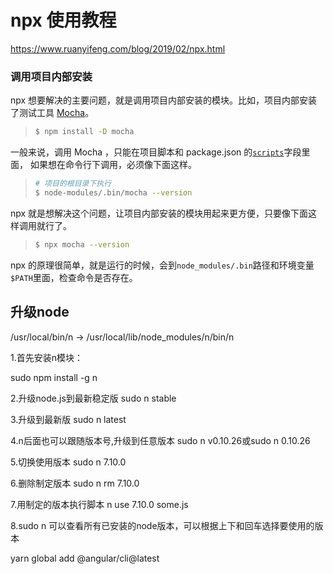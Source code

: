 



# npx 使用教程

https://www.ruanyifeng.com/blog/2019/02/npx.html

### 调用项目内部安装

npx 想要解决的主要问题，就是调用项目内部安装的模块。比如，项目内部安装了测试工具 [Mocha](https://www.ruanyifeng.com/blog/2015/12/a-mocha-tutorial-of-examples.html)。

> ```bash
> $ npm install -D mocha
> ```

一般来说，调用 Mocha ，只能在项目脚本和 package.json 的[`scripts`](https://www.ruanyifeng.com/blog/2016/10/npm_scripts.html)字段里面， 如果想在命令行下调用，必须像下面这样。

> ```bash
> # 项目的根目录下执行
> $ node-modules/.bin/mocha --version
> ```

npx 就是想解决这个问题，让项目内部安装的模块用起来更方便，只要像下面这样调用就行了。

> ```bash
> $ npx mocha --version
> ```

npx 的原理很简单，就是运行的时候，会到`node_modules/.bin`路径和环境变量`$PATH`里面，检查命令是否存在。



## 升级node

/usr/local/bin/n -> /usr/local/lib/node_modules/n/bin/n

1.首先安装n模块：

sudo npm install -g n

2.升级node.js到最新稳定版
 sudo n stable

3.升级到最新版
 sudo n latest

4.n后面也可以跟随版本号,升级到任意版本
 sudo n v0.10.26或sudo n 0.10.26

5.切换使用版本
 sudo n 7.10.0

6.删除制定版本
 sudo n rm 7.10.0

7.用制定的版本执行脚本
 n use 7.10.0 some.js

8.sudo n
 可以查看所有已安装的node版本，可以根据上下和回车选择要使用的版本





yarn global add  @angular/cli@latest

